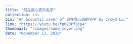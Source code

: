 ```yaml
---
title: "刻在我心底的名字"
collection: ins 
bio: "An acoustic cover of 刻在我心底的名字 by Crowd Lu."
link: "https://youtu.be/fpM23Pf8jp4"
thumbnail: "/images/name_cover.png" 
date: "November 13, 2020"
---
```


